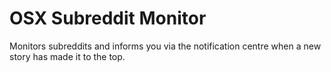 # OSX Subreddit Monitor
Monitors subreddits and informs you via the notification centre when a new story has made it to the top.

